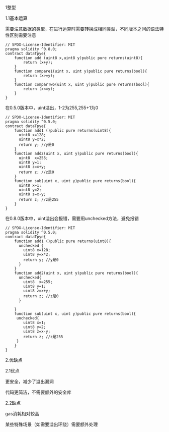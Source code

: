 1整型

1.1基本运算

需要注意数据的类型，在进行运算时需要转换成相同类型，不同版本之间的语法特性区别需要注意



```solidity
// SPDX-License-Identifier: MIT
pragma solidity ^0.8.0;
contract dataTpye{
    function add (uint8 x,uint8 y)public pure returns(uint8){
        return (x+y);
    }
    function compare1(uint x, uint y)public pure returns(bool){
        return (x>=y);
    }
    function comparTwo(uint x, uint y)public pure returns(bool){
        return (x<=y);
    }
}
```

 

在0.5.0版本中，uint溢出，1-2为255,255+1为0

```solidity
// SPDX-License-Identifier: MIT
pragma solidity ^0.5.0;
contract dataTpye{
    function add1 ()public pure returns(uint8){
      uint8 x=128;
      uint8 y=x*2;
      return y; //y是0
    }
    function add2(uint x, uint y)public pure returns(bool){
      uint8  x=255;
      uint8 y=1;
      uint8 z=x+y;
      return z; //z是0
    }
    function sub(uint x, uint y)public pure returns(bool){
      uint8 x=1;
      uint8 y=2;
      uint8 z=x-y;
      return z; //z是255
    }
}
```





在0.8.0版本中，uint溢出会报错，需要用unchecked方法，避免报错

```solidity
// SPDX-License-Identifier: MIT
pragma solidity ^0.5.0;
contract dataTpye{
    function add1 ()public pure returns(uint8){
      unchecked {
        uint8 x=128;
        uint8 y=x*2;
        return y; //y是0
      }
    }
    function add2(uint x, uint y)public pure returns(bool){
      unchecked{
        uint8  x=255;
        uint8 y=1;
        uint8 z=x+y;
        return z; //z是0
      }
      
    }
    function sub(uint x, uint y)public pure returns(bool){
     unchecked{
        uint8 x=1;
        uint8 y=2;
        uint8 z=x-y;
        return z; //z是255
     }
    }
}
```



2.优缺点

2.1优点

更安全，减少了溢出漏洞

代码更简洁，不需要额外的安全库

2.2缺点

gas消耗相对较高

某些特殊场景（如需要溢出环绕）需要额外处理

